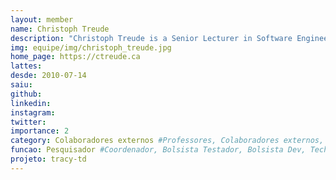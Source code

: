 ```yaml
---
layout: member
name: Christoph Treude
description: "Christoph Treude is a Senior Lecturer in Software Engineering in the School of Computing and Information Systems at the University of Melbourne. The goal of his research is to improve the quality of software and the productivity of those producing it, with a particular focus on getting information to software developers when and where they need it." 
img: equipe/img/christoph_treude.jpg
home_page: https://ctreude.ca
lattes: 
desde: 2010-07-14
saiu: 
github: 
linkedin: 
instagram: 
twitter: 
importance: 2
category: Colaboradores externos #Professores, Colaboradores externos, Alunos, Ex-alunos
funcao: Pesquisador #Coordenador, Bolsista Testador, Bolsista Dev, Technical Debt
projeto: tracy-td
---
```

